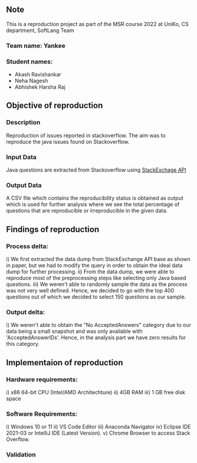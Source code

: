 

## Note
This is a reproduction project as part of the MSR course 2022 at UniKo, CS department, SoftLang Team

### Team name: Yankee
### Student names: 
- Akash Ravishankar
- Neha Nagesh
- Abhishek Harsha Raj

## Objective of reproduction

### Description
Reproduction of issues reported in stackoverflow. The aim was to reproduce the java issues found on Stackoverflow.

### Input Data
Java questions are extracted from Stackoverflow using [StackExchage API](https://api.stackexchange.com/docs/search#fromdate=2020-01-01&todate=2022-07-25&order=desc&sort=activity&tagged=java&filter=default&site=stackoverflow&run=true)

### Output Data
A CSV file which contains the reproducibility status is obtained as output which is used for further analysis where we see the total percentage of questions that are reproducible or irreproducible in the given data. 


## Findings of reproduction

### Process delta:

i) We first extracted the data dump from StackExchange API base as shown in paper, but we had to modify the query in order to obtain the ideal data dump for further processing. 
ii) From the data dump, we were able to reproduce most of the preprocessing steps like selecting only Java based questions.
iii) We weren't able to randomly sample the data as the process was not very well defined. Hence, we decided to go with the top 400 questions out of which we decided to select 150 questions as our sample.



### Output delta:

i) We weren't able to obtain the "No AcceptedAnswers" category due to our data being a small snapshot and was only available with 'AcceptedAnswerIDs'. Hence, in the analysis part we have zero results for this category.


## Implementaion of reproduction

### Hardware requirements:
i) x86 64-bit CPU (Intel/AMD Architechture)
ii) 4GB RAM 
iii) 1 GB free disk space

### Software Requirements:
i) Windows 10 or 11
ii) VS Code Editor
iii) Anaconda Navigator
iv) Eclipse IDE 2021-03 or IntelliJ IDE (Latest Version).
v) Chrome Browser to access Stack Overflow.


### Validation







